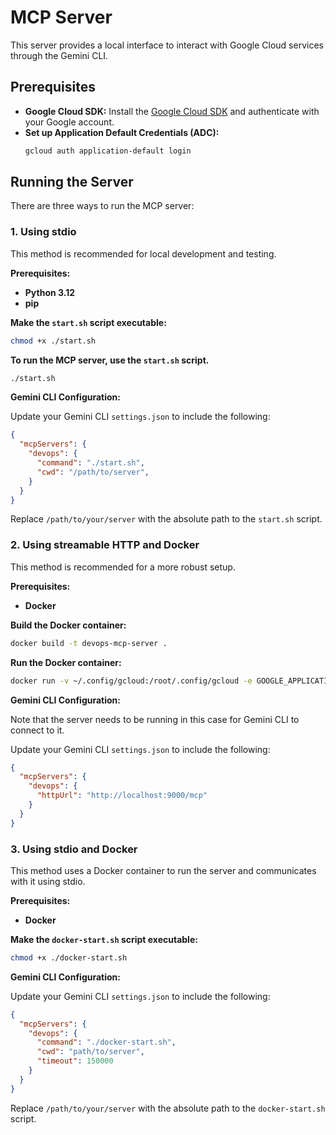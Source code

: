 # MCP Server

This server provides a local interface to interact with Google Cloud services through the Gemini CLI.

## Prerequisites

*   **Google Cloud SDK:** Install the [Google Cloud SDK](https://cloud.google.com/sdk/docs/install) and authenticate with your Google account.
*   **Set up Application Default Credentials (ADC):**
    ```bash
    gcloud auth application-default login
    ```

## Running the Server

There are three ways to run the MCP server:

### 1. Using stdio

This method is recommended for local development and testing.

**Prerequisites:**

*   **Python 3.12**
*   **pip**


**Make the `start.sh` script executable:**

```bash
chmod +x ./start.sh
```

**To run the MCP server, use the `start.sh` script.**

```bash
./start.sh
```

**Gemini CLI Configuration:**

Update your Gemini CLI `settings.json` to include the following:

```json
{
  "mcpServers": {
    "devops": {
      "command": "./start.sh",
      "cwd": "/path/to/server",
    }
  }
}
```

Replace `/path/to/your/server` with the absolute path to the `start.sh` script.

### 2. Using streamable HTTP and Docker

This method is recommended for a more robust setup.

**Prerequisites:**

*   **Docker**

**Build the Docker container:**

```bash
docker build -t devops-mcp-server . 
```

**Run the Docker container:**
```bash
docker run -v ~/.config/gcloud:/root/.config/gcloud -e GOOGLE_APPLICATION_CREDENTIALS=/root/.config/gcloud/application_default_credentials.json -p 9000:9000 devops-mcp-server --transport http
```

**Gemini CLI Configuration:**

Note that the server needs to be running in this case for Gemini CLI to connect to it.

Update your Gemini CLI `settings.json` to include the following:

```json
{
  "mcpServers": {
    "devops": {
      "httpUrl": "http://localhost:9000/mcp"
    }
  }
}
```

### 3. Using stdio and Docker

This method uses a Docker container to run the server and communicates with it using stdio.

**Prerequisites:**

*   **Docker**

**Make the `docker-start.sh` script executable:**

```bash
chmod +x ./docker-start.sh
```

**Gemini CLI Configuration:**

Update your Gemini CLI `settings.json` to include the following:

```json
{
  "mcpServers": {
    "devops": {
      "command": "./docker-start.sh",
      "cwd": "path/to/server",
      "timeout": 150000
    }
  }
}
```

Replace `/path/to/your/server` with the absolute path to the `docker-start.sh` script.
